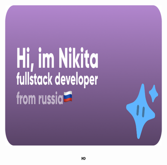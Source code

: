 <h1 align="center"><img src="https://raw.githubusercontent.com/Faynot/Faynot/main/img/Frame%204%D1%8B%D0%B20.png" height="450"/></h1>
<h3 align="center">ю</h3>
